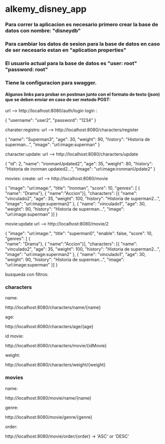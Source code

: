 # alkemy_disney_app
### Para correr la aplicacion es necesario primero crear la base de datos con nombre: "disneydb"
### Para cambiar los datos de sesion para la base de datos en caso de ser necesario estan en "aplication properties"
### El usuario actual para la base de datos es "user: root" "password: root"
### Tiene la configuracion para swagger.

#### Algunos links para probar en postman junto con el formato de texto (json) que se deben enviar en caso de ser metodo POST: 

url --> http://localhost:8080/auth/login
login :

 {
    "username": "user2",
    "password": "1234"
}

charater:registro: 
url --> http://localhost:8080/characters/register

{
    "name": "Superman3",
    "age": 30,
    "weight": 90,
    "history": "Historia de superman...",
    "image": "url:image:superman"
}

character:update:
url --> http://localhost:8080/characters/update

{
    "id": 2,
    "name": "ironmanUpdated2",
    "age": 35,
    "weight": 80,
    "history": "Historia de ironman updated2...",
    "image": "url:image:ironmanUpdate2"
}

movies: create:
url --> http://localhost:8080/movie

{
    "image": "url:image:",
    "title": "Ironman",
    "score": 10,
    "genres": [
        {  
            "name": "Drama"},
        {
            "name":"Accion"}],
    "characters": [{ "name": "vinculado2",
    "age": 35,
    "weight": 100,
    "history": "Historia de superman2...",
    "image": "url:image:superman2"
},
{ "name": "vinculado1",
    "age": 30,
    "weight": 90,
    "history": "Historia de superman...",
    "image": "url:image:superman"
}]
}

movie:update
url --> http://localhost:8080/movie/2

{
    "image": "url:image:",
    "title": "superman0",
    "enable": false,
    "score": 10,
    "genres": [
        {  
            "name": "Drama"},
        {
            "name":"Accion"}],
    "characters": [{ "name": "vinculado2",
    "age": 35,
    "weight": 100,
    "history": "Historia de superman2...",
    "image": "url:image:superman2"
},
{ "name": "vinculado1",
    "age": 30,
    "weight": 90,
    "history": "Historia de superman...",
    "image": "url:image:superman"
}]
}

busqueda con filtros: 
### characters
name:

http://localhost:8080/characters/name/{name}

age:

http://localhost:8080/characters/age/{age}

id movie:

http://localhost:8080/characters/movie/{idMovie}

weight:

http://localhost:8080/characters/weight/{weight}

### movies

name: 

http://localhost:8080/movie/name/{name}

genre:

http://localhost:8080/movie/genre/{genre}

order:

http://localhost:8080/movie/order/{order} -> 'ASC' or 'DESC' 




